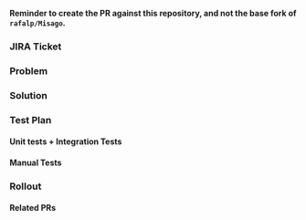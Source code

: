 <!-- DELETE THIS BELOW -->
**Reminder to create the PR against this repository, and not the base fork of `rafalp/Misago`.**

### JIRA Ticket
<!--- Link the JIRA ticket here -->

### Problem
<!--- A one sentence description of the problem this PR is solving -->

### Solution
<!--- Explain your solution and give context -->

### Test Plan

#### Unit tests + Integration Tests
<!--- Which tests cover your work? -->

#### Manual Tests
<!--- What is your monitoring plan? Expected impact? -->

### Rollout
<!--- Do your changes affect an API? Are they roll forward safe? Roll backward? Does client side need to be looped in? -->

#### Related PRs
<!--- List all the PRs which are related to this one -->
